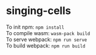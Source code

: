 # singing-cells

To init npm: `npm install`  
To compile wasm: `wasm-pack build`  
To serve webpack: `npm run serve`  
To build webpack: `npm run build`  
